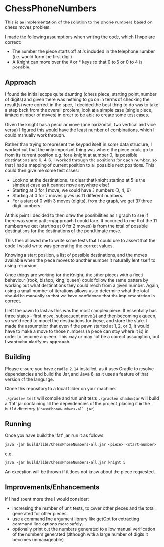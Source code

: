 # ChessPhoneNumbers

This is an implementation of the solution to the phone numbers based on chess moves problem.

I made the following assumptions when writing the code, which I hope are correct:

* The number the piece starts off at _is_ included in the telephone number (i.e. would form the first digit)
* A Knight can move over the # or * keys so that 0 to 6 or 0 to 4 is possible.

## Approach
I found the initial scope quite daunting (chess piece, starting point, number of digits) and given there was nothing to 
go on in terms of checking the result(s) were correct in the spec, I decided the best thing to do was to take a step back 
from the overall problem, look at a simple case (single piece, limited number of moves) in order to be able to create some 
test cases.

Given the knight has a peculiar move (one horizontal, two vertical and vice versa) I figured this would have the least 
number of combinations, which I could manually work through. 

Rather than trying to represent the keypad itself in some data structure, I worked out that the only important thing was 
where the piece could go to from its current position e.g. for a knight at number 0, its possible destinations are 0, 4, 6. 
I worked through the positions for each number, so that I had a mapping of current position to all possible next positions. 
This could then give me some test cases:

* Looking at the destinations, its clear that knight starting at 5 is the simplest case as it cannot move anywhere else! 
* Starting at 0 for 1 move, we could have 3 numbers (0, 4, 6)
* Starting at 0 for 2 moves gives us 11 different numbers. 
* For a start of 0 with 3 moves (digits), from the graph, we get 37 three digit numbers. 

At this point I decided to then draw the possibilities as a graph to see if there was some pattern/approach I could take. 
It occurred to me that the 11 numbers we get (starting at 0 for 2 moves) is from the total of possible destinations for 
the destinations of the penultimate move.

This then allowed me to write some tests that I could use to assert that the code I would write was generating the correct values.

Knowing a start position, a list of possible destinations, and the moves available when the piece moves to another
number it naturally lent itself to using recursion.


Once things are working for the Knight, the other pieces with a fixed behaviour (rook, bishop, king, queen) could follow 
the same pattern by working out what destinations they could reach from a given number. Again, using a small number of 
iterations allows us to determine what the total should be manually so that we have confidence that the implementation 
is correct.

I left the pawn to last as this was the most complex piece. It essentially has three states - first move, subsequent move(s) 
and then becoming a queen, so we'd need to model the destinations for these, and store the state. I made the assumption that 
even if the pawn started at 1, 2, or 3, it would have to make a move to those numbers (a piece can stay where it is) in order
to become a queen. This may or may not be a correct assumption, but I wanted to clarify my approach.

## Building

Please ensure you have `gradle 2.14` installed, as it uses Gradle to resolve dependencies and build the Jar, and Java 8,
as it uses a feature of that version of the language.

Clone this repository to a local folder on your machine.

`./gradlew test` will compile and run unit tests
`./gradlew shadowJar` will build a 'fat' jar containing all the dependencies of the project, placing it in the `build` directory (`ChessPhoneNumbers-all.jar`)

## Running

Once you have build the 'fat' jar, run it as follows:

`java -jar build/libs/ChessPhoneNumbers-all.jar <piece> <start-number>`

e.g.

`java -jar build/libs/ChessPhoneNumbers-all.jar knight 5`

An exception will be thrown if it does not know about the piece requested.

## Improvements/Enhancements

If I had spent more time I would consider:

* increasing the number of unit tests, to cover other pieces and the total generated for other pieces.
* use a command line argument library like getOpt for extracting command line options more safely.
* optionally print out the numbers generated to allow manual verification of the numbers generated (although with a large number of digits it becomes unmanageable)